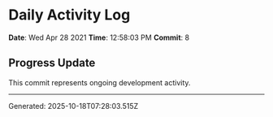 # Daily Activity Log

**Date**: Wed Apr 28 2021
**Time**: 12:58:03 PM
**Commit**: 8

## Progress Update

This commit represents ongoing development activity.

---
Generated: 2025-10-18T07:28:03.515Z
